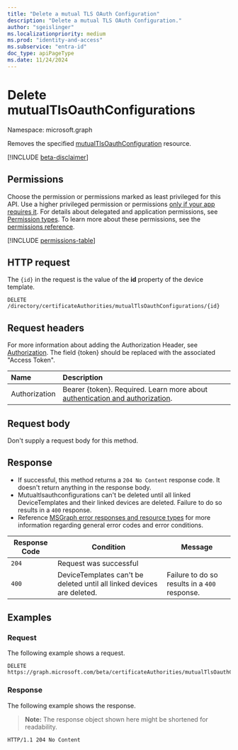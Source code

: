 ```yaml
---
title: "Delete a mutual TLS OAuth Configuration"
description: "Delete a mutual TLS OAuth Configuration."
author: "sgeislinger"
ms.localizationpriority: medium
ms.prod: "identity-and-access"
ms.subservice: "entra-id"
doc_type: apiPageType
ms.date: 11/24/2024
---
```


# Delete mutualTlsOauthConfigurations

Namespace: microsoft.graph

Removes the specified [mutualTlsOauthConfiguration](../resources/mutualTlsOauthConfiguration.md) resource.

[!INCLUDE [beta-disclaimer](../../includes/beta-disclaimer.md)]

## Permissions

Choose the permission or permissions marked as least privileged for this API. Use a higher privileged permission or permissions [only if your app requires it](/graph/permissions-overview#best-practices-for-using-microsoft-graph-permissions). For details about delegated and application permissions, see [Permission types](/graph/permissions-overview#permission-types). To learn more about these permissions, see the [permissions reference](/graph/permissions-reference).

<!-- {
  "blockType": "permissions",
  "name": "certificateauthoritypath-delete-mutualtlsoauthconfigurations-permissions"
}
-->
[!INCLUDE [permissions-table](../includes/permissions/certificateauthoritypath-delete-mutualtlsoauthconfigurations-permissions.md)]

## HTTP request

<!-- {
  "blockType": "ignored"
}
-->

The `{id}` in the request is the value of the **id** property of the device template.

```http
DELETE /directory/certificateAuthorities/mutualTlsOauthConfigurations/{id}
```

## Request headers

For more information about adding the Authorization Header, see [Authorization](/graph/security-authorization). The field {token} should be replaced with the associated "Access Token".

|Name|Description|
|:---|:---|
|Authorization|Bearer {token}. Required. Learn more about [authentication and authorization](/graph/auth/auth-concepts).|

## Request body

Don't supply a request body for this method.

## Response

- If successful, this method returns a `204 No Content` response code. It doesn't return anything in the response body.
- Mutualtlsauthconfigurations can't be deleted until all linked DeviceTemplates and their linked devices are deleted. Failure to do so results in a `400` response.
- Reference [MSGraph error responses and resource types](/graph/errors) for more information regarding general error codes and error conditions.

|Response Code|Condition|Message|
|-|-|-|
|`204` | Request was successful ||
|`400` | DeviceTemplates can't be deleted until all linked devices are deleted. | Failure to do so results in a `400` response. |

## Examples

### Request

The following example shows a request.
<!-- {
  "blockType": "request",
  "name": "delete_mutualtlsoauthconfiguration"
}
-->
``` http
DELETE https://graph.microsoft.com/beta/certificateAuthorities/mutualTlsOauthConfigurations/{mutualTlsOauthConfigurationId}
```


### Response

The following example shows the response.
>**Note:** The response object shown here might be shortened for readability.
<!-- {
  "blockType": "response",
  "truncated": true
}
-->
``` http
HTTP/1.1 204 No Content
```

